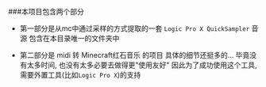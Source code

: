 ###本项目包含两个部分
- 第一部分是从mc中通过采样的方式提取的一套 `Logic Pro X QuickSampler` 音源
包含在本目录唯一的文件夹中

- 第二部分是 midi 转 Minecraft红石音乐 的项目
具体的细节还挺多的... 
毕竟没有太多时间, 也没有太多必要去做得更"使用友好"
因此为了成功使用这个工具, 需要外置工具(比如`Logic Pro X`)的支持
